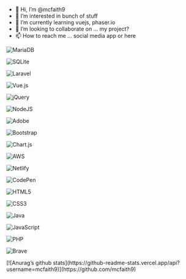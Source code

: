 - 👋 Hi, I’m @mcfaith9
- 👀 I’m interested in bunch of stuff
- 🌱 I’m currently learning vuejs, phaser.io
- 💞️ I’m looking to collaborate on ... my project?
- 📫 How to reach me ... social media app or here 

![MariaDB](https://img.shields.io/badge/MariaDB-003545?style=for-the-badge&logo=mariadb&logoColor=white)

![SQLite](https://img.shields.io/badge/sqlite-%2307405e.svg?style=for-the-badge&logo=sqlite&logoColor=white)

![Laravel](https://img.shields.io/badge/laravel-%23FF2D20.svg?style=for-the-badge&logo=laravel&logoColor=white)

![Vue.js](https://img.shields.io/badge/vuejs-%2335495e.svg?style=for-the-badge&logo=vuedotjs&logoColor=%234FC08D)

![jQuery](https://img.shields.io/badge/jquery-%230769AD.svg?style=for-the-badge&logo=jquery&logoColor=white)

![NodeJS](https://img.shields.io/badge/node.js-6DA55F?style=for-the-badge&logo=node.js&logoColor=white)

![Adobe](https://img.shields.io/badge/adobe-%23FF0000.svg?style=for-the-badge&logo=adobe&logoColor=white)

![Bootstrap](https://img.shields.io/badge/bootstrap-%23563D7C.svg?style=for-the-badge&logo=bootstrap&logoColor=white)

![Chart.js](https://img.shields.io/badge/chart.js-F5788D.svg?style=for-the-badge&logo=chart.js&logoColor=white)

![AWS](https://img.shields.io/badge/AWS-%23FF9900.svg?style=for-the-badge&logo=amazon-aws&logoColor=white)

![Netlify](https://img.shields.io/badge/netlify-%23000000.svg?style=for-the-badge&logo=netlify&logoColor=#00C7B7)

![CodePen](https://img.shields.io/badge/CodePen-white?style=for-the-badge&logo=codepen&logoColor=black)

![HTML5](https://img.shields.io/badge/html5-%23E34F26.svg?style=for-the-badge&logo=html5&logoColor=white)

![CSS3](https://img.shields.io/badge/css3-%231572B6.svg?style=for-the-badge&logo=css3&logoColor=white)

![Java](https://img.shields.io/badge/java-%23ED8B00.svg?style=for-the-badge&logo=java&logoColor=white)

![JavaScript](https://img.shields.io/badge/javascript-%23323330.svg?style=for-the-badge&logo=javascript&logoColor=%23F7DF1E)

![PHP](https://img.shields.io/badge/php-%23777BB4.svg?style=for-the-badge&logo=php&logoColor=white)

![Brave](https://img.shields.io/badge/Brave-FB542B?style=for-the-badge&logo=Brave&logoColor=white)

<!---
mcfaith9/mcfaith9 is a ✨ special ✨ repository because its `README.md` (this file) appears on your GitHub profile.
You can click the Preview link to take a look at your changes.
--->

<p align=”center”>
  [![Anurag’s github stats](https://github-readme-stats.vercel.app/api?username=mcfaith9)](https://github.com/mcfaith9)
</p>

